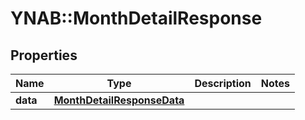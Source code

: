 # YNAB::MonthDetailResponse

## Properties

| Name | Type | Description | Notes |
| ---- | ---- | ----------- | ----- |
| **data** | [**MonthDetailResponseData**](MonthDetailResponseData.md) |  |  |

